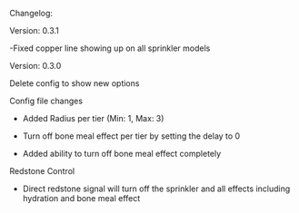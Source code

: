 Changelog:

Version: 0.3.1

-Fixed copper line showing up on all sprinkler models

Version: 0.3.0

Delete config to show new options

Config file changes

- Added Radius per tier (Min: 1, Max: 3)

- Turn off bone meal effect per tier by setting the delay to 0

- Added ability to turn off bone meal effect completely


Redstone Control

- Direct redstone signal will turn off the sprinkler and all effects including hydration and bone meal effect

